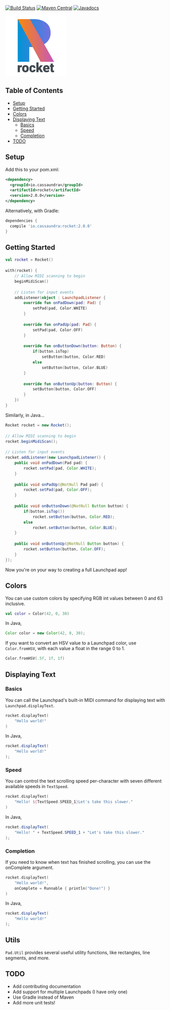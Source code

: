 [![Build Status](https://travis-ci.com/cassaundra/rocket.svg?branch=master)](https://travis-ci.com/cassaundra/rocket)
[![Maven Central](https://img.shields.io/maven-central/v/io.cassaundra/rocket.svg)](https://search.maven.org/artifact/io.cassaundra/rocket)
[![Javadocs](https://www.javadoc.io/badge/io.cassaundra/rocket.svg)](https://www.javadoc.io/doc/io.cassaundra/rocket)

<img src="Logo.png" width=192 height=192>

## Table of Contents
- [Setup](#setup)
- [Getting Started](#getting-started)
- [Colors](#colors)
- [Displaying Text](#displaying-text)
  - [Basics](#basics)
  - [Speed](#speed)
  - [Completion](#completion)
- [TODO](#todo)

## Setup

Add this to your pom.xml:

```xml
<dependency>
  <groupId>io.cassaundra</groupId>
  <artifactId>rocket</artifactId>
  <version>2.0.0</version>
</dependency>
```

Alternatively, with Gradle:

```gradle
dependencies {
  compile 'io.cassaundra:rocket:2.0.0'
}
```

## Getting Started

```kotlin
val rocket = Rocket()

with(rocket) {
	// Allow MIDI scanning to begin
	beginMidiScan()
	
	// Listen for input events
	addListener(object : LaunchpadListener {
		override fun onPadDown(pad: Pad) {
			setPad(pad, Color.WHITE)
		}
	
		override fun onPadUp(pad: Pad) {
			setPad(pad, Color.OFF)
		}
	
		override fun onButtonDown(button: Button) {
			if(button.isTop)
				setButton(button, Color.RED)
			else
				setButton(button, Color.BLUE)
		}
	
		override fun onButtonUp(button: Button) {
			setButton(button, Color.OFF)
		}
	})
}

```

Similarly, in Java...

```java
Rocket rocket = new Rocket();

// Allow MIDI scanning to begin
rocket.beginMidiScan();

// Listen for input events
rocket.addListener(new LaunchpadListener() {
    public void onPadDown(Pad pad) {
        rocket.setPad(pad, Color.WHITE);
    }

    public void onPadUp(@NotNull Pad pad) {
        rocket.setPad(pad, Color.OFF);
    }

    public void onButtonDown(@NotNull Button button) {
        if(button.isTop())
            rocket.setButton(button, Color.RED);
        else
            rocket.setButton(button, Color.BLUE);
    }

    public void onButtonUp(@NotNull Button button) {
        rocket.setButton(button, Color.OFF);
    }
});
```

Now you're on your way to creating a full Launchpad app!

## Colors

You can use custom colors by specifying RGB int values between 0 and 63 inclusive.

```kotlin
val color = Color(42, 0, 30)
```

In Java,

```java
Color color = new Color(42, 0, 30);
```

If you want to convert an HSV value to a Launchpad color, use `Color.fromHSV`, with each value a float in the range 0 to 1.

```kotlin
Color.fromHSV(.5f, 1f, 1f)
```

## Displaying Text

### Basics

You can call the Launchpad's built-in MIDI command for displaying text with `Launchpad.displayText`.

```kotlin
rocket.displayText(
    "Hello world!"
)
```

In Java,

```java
rocket.displayText(
    "Hello world!"
);
```

### Speed

You can control the text scrolling speed per-character with seven different available speeds in `TextSpeed`.

```kotlin
rocket.displayText(
    "Hello! ${TextSpeed.SPEED_1}Let's take this slower."
)
```

In Java,

```java
rocket.displayText(
    "Hello! " + TextSpeed.SPEED_1 + "Let's take this slower."
);
```

### Completion

If you need to know when text has finished scrolling, you can use the onComplete argument.

```kotlin
rocket.displayText(
    "Hello world!",
    onComplete = Runnable { println("Done!") }
)

```

In Java,

```java
rocket.displayText(
    "Hello world!"
);
```

## Utils

`Pad.Util` provides several useful utility functions, like rectangles, line segments, and more.

## TODO
* Add contributing documentation
* Add support for multiple Launchpads (I have only one)
* Use Gradle instead of Maven
* Add more unit tests!
